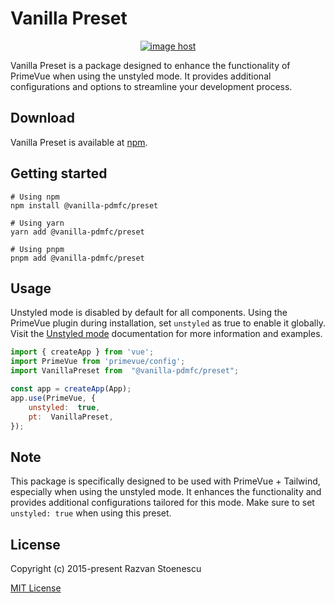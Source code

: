 # Vanilla Preset

<div align="center"> 
	<a href="https://imgbox.com/KbvFfNaE" target="_blank"><img src="https://thumbs2.imgbox.com/85/89/KbvFfNaE_t.png" alt="image host"/></a>
</div>

Vanilla Preset is a package designed to enhance the functionality of PrimeVue when using the unstyled mode. It provides additional configurations and options to streamline your development process.

## Download

Vanilla Preset is available at  [npm](https://www.npmjs.com/package/@vanilla-pdmfc/preset).

## Getting started

```
# Using npm
npm install @vanilla-pdmfc/preset

# Using yarn
yarn add @vanilla-pdmfc/preset

# Using pnpm
pnpm add @vanilla-pdmfc/preset

```

## Usage

Unstyled mode is disabled by default for all components. Using the PrimeVue plugin during installation, set `unstyled` as true to enable it globally. Visit the [Unstyled mode](https://primevue.org/unstyled) documentation for more information and examples.

```js
import { createApp } from 'vue';
import PrimeVue from 'primevue/config';
import VanillaPreset from  "@vanilla-pdmfc/preset";

const app = createApp(App);
app.use(PrimeVue, {
	unstyled:  true,
	pt:  VanillaPreset,
});
```

## Note

This package is specifically designed to be used with PrimeVue + Tailwind, especially when using the unstyled mode. It enhances the functionality and provides additional configurations tailored for this mode. Make sure to set `unstyled: true` when using this preset.

## License

Copyright (c) 2015-present Razvan Stoenescu

[MIT License](http://en.wikipedia.org/wiki/MIT_License)